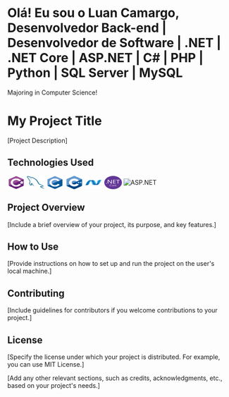 
# Olá! Eu sou o Luan Camargo, Desenvolvedor Back-end | Desenvolvedor de Software | .NET | .NET Core | ASP.NET | C# | PHP | Python | SQL Server | MySQL

Majoring in Computer Science! <br>

# My Project Title

[Project Description]

## Technologies Used

<div style="display: inline-block">
  <img align="center" alt="C#" height="30" width="40" src="https://raw.githubusercontent.com/devicons/devicon/master/icons/csharp/csharp-original.svg">
  <img align="center" alt="MySQL" height="30" width="40" src="https://raw.githubusercontent.com/devicons/devicon/master/icons/mysql/mysql-original.svg">
  <img align="center" alt="C" height="30" width="40" src="https://raw.githubusercontent.com/devicons/devicon/master/icons/c/c-original.svg">
  <img align="center" alt="C++" height="30" width="40" src="https://raw.githubusercontent.com/devicons/devicon/master/icons/cplusplus/cplusplus-original.svg">
  <img align="center" alt=".NET" height="30" width="40" src="https://raw.githubusercontent.com/devicons/devicon/master/icons/dot-net/dot-net-original.svg">
  <img align="center" alt="NET Core" height="30" width="40" src="https://raw.githubusercontent.com/devicons/devicon/master/icons/dot-net-core/dot-net-core-original.svg">
  <img align="center" alt="ASP.NET" height="30" width="40" src="https://raw.githubusercontent.com/devicons/devicon/master/icons/aspnetcore/aspnetcore-original.svg">
</div>

## Project Overview

[Include a brief overview of your project, its purpose, and key features.]

## How to Use

[Provide instructions on how to set up and run the project on the user's local machine.]

## Contributing

[Include guidelines for contributors if you welcome contributions to your project.]

## License

[Specify the license under which your project is distributed. For example, you can use MIT License.]

[Add any other relevant sections, such as credits, acknowledgments, etc., based on your project's needs.]
